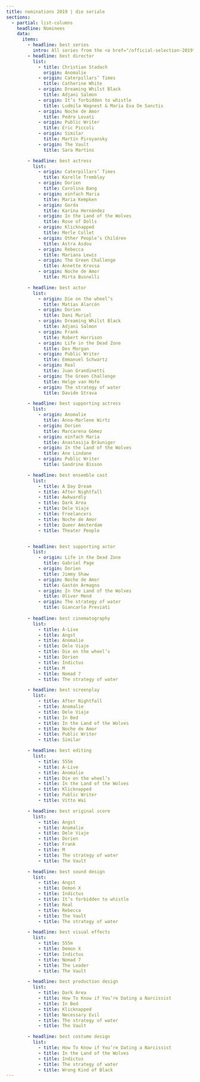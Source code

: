```yaml
---
title: nominations 2019 | die seriale
sections:
  - partial: list-columns
    headline: Nominees
    data:
      items:
        - headline: best series
          intro: All series from the <a href="/official-selection-2019">Official Selection</a> are nominated for <em>BEST SERIES</em> and have also the chance to receive the <em>SPECIAL JURY AWARD</em> and <em>AUDIENCE AWARD</em>.
        - headline: best director
          list:
            - title: Christian Stadach
              origin: Anomalie
            - origin: Caterpillars’ Times
              title: Catherine White
            - origin: Dreaming Whilst Black
              title: Adjani Salmon
            - origin: It’s forbidden to whistle
              title: Ludmila Wagnest & Maria Eva De Sanctis
            - origin: Noche de Amor
              title: Pedro Levati
            - origin: Public Writer
              title: Eric Piccoli
            - origin: Similar
              title: Martín Piroyansky
            - origin: The Vault
              title: Sara Martins

        - headline: best actress
          list:
            - origin: Caterpillars’ Times
              title: Karelle Tremblay
            - origin: Dorien
              title: Carolina Bang
            - origin: einfach Maria
              title: Maria Kempken
            - origin: Gorda
              title: Karina Hernández
            - origin: In the Land of the Wolves
              title: Rose of Dolls
            - origin: Klicknapped
              title: Merle Collet
            - origin: Other People’s Children
              title: Astra Asdou
            - origin: Rebecca
              title: Mariana Lewis
            - origin: The Green Challenge
              title: Annette Krossa
            - origin: Noche de Amor
              title: Mirta Busnelli

        - headline: best actor
          list:
            - origin: Die on the wheel’s
              title: Matías Alarcón
            - origin: Dorien
              title: Dani Muriel
            - origin: Dreaming Whilst Black
              title: Adjani Salmon
            - origin: Frank
              title: Robert Harrison
            - origin: Life in the Dead Zone
              title: Des Morgan
            - origin: Public Writer
              title: Emmanuel Schwartz
            - origin: Real
              title: Juan Grandinetti
            - origin: The Green Challenge
              title: Helge van Hofe
            - origin: The strategy of water
              title: Davide Strava

        - headline: best supporting actress
          list:
            - origin: Anomalie
              title: Anna-Marlene Wirtz
            - origin: Dorien
              title: Marcarena Gómez
            - origin: einfach Maria
              title: Anastasija Bräuniger
            - origin: In the Land of the Wolves
              title: Ane Lindane
            - origin: Public Writer
              title: Sandrine Bisson

        - headline: best ensemble cast
          list:
            - title: A Day Dream
            - title: After Nightfall
            - title: Awkwardly
            - title: Dark Area
            - title: Dele Viaje
            - title: Freelancers
            - title: Noche de Amor
            - title: Queer Amsterdam
            - title: Theater People


        - headline: best supporting actor
          list:
            - origin: Life in the Dead Zone
              title: Gabriel Page
            - origin: Dorien
              title: Jimmy Shaw
            - origin: Noche de Amor
              title: Gastón Armagno
            - origin: In the Land of the Wolves
              title: Oliver Mend
            - origin: The strategy of water
              title: Giancarlo Previati
              
        - headline: best cinematography
          list:
            - title: A-Live
            - title: Angst
            - title: Anomalie
            - title: Dele Viaje
            - title: Die on the wheel’s
            - title: Dorien
            - title: Indictus
            - title: M
            - title: Nomad 7
            - title: The strategy of water

        - headline: best screenplay
          list:
            - title: After Nightfall
            - title: Anomalie
            - title: Dele Viaje
            - title: In Bed
            - title: In the Land of the Wolves
            - title: Noche de Amor
            - title: Public Writer
            - title: Similar

        - headline: best editing
          list:
            - title: 555m
            - title: A-Live
            - title: Anomalie
            - title: Die on the wheel’s
            - title: In the Land of the Wolves
            - title: Klicknapped
            - title: Public Writer
            - title: Vitto Wai

        - headline: best original score
          list:
            - title: Angst
            - title: Anomalie
            - title: Dele Viaje
            - title: Dorien
            - title: Frank
            - title: M
            - title: The strategy of water
            - title: The Vault

        - headline: best sound design
          list:
            - title: Angst
            - title: Demon X
            - title: Indictus
            - title: It’s forbidden to whistle
            - title: Real
            - title: Rebecca
            - title: The Vault
            - title: The strategy of water

        - headline: best visual effects
          list:
            - title: 555m
            - title: Demon X
            - title: Indictus
            - title: Nomad 7
            - title: The Leader
            - title: The Vault

        - headline: best production design
          list:
            - title: Dark Area
            - title: How To Know if You’re Dating a Narcissist
            - title: In Bed
            - title: Klicknapped
            - title: Necessary Evil
            - title: The strategy of water
            - title: The Vault

        - headline: best costume design
          list: 
            - title: How To Know if You’re Dating a Narcissist
            - title: In the Land of the Wolves
            - title: Indictus
            - title: The strategy of water
            - title: Wrong Kind of Black
---
```

